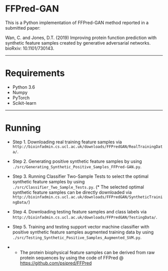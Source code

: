 # FFPred-GAN

This is a Python implementation of FFPred-GAN method reported in a submitted paper:

Wan, C. and Jones, D.T. (2019) Improving protein function prediction with synthetic feature samples created by generative adversarial networks. bioRxiv: 10.1101/730143.

---------------------------------------------------------------
# Requirements

- Python 3.6 
- Numpy 
- PyTorch
- Scikit-learn

---------------------------------------------------------------
# Running 

* Step 1. Downloading real training feature samples via `http://bioinfadmin.cs.ucl.ac.uk/downloads/FFPredGAN/RealTrainingData/`.

* Step 2. Generating positive synthetic feature samples by using `./src/Generating_Synthetic_Positive_Samples_FFPred-GAN.py`.
 
* Step 3. Running Classifier Two-Sample Tests to select the optimal synthetic feature samples by using `./src/Classifier_Two_Sample_Tests.py`. (* The selected optimal synthetic feature samples can be directly downloaded via `http://bioinfadmin.cs.ucl.ac.uk/downloads/FFPredGAN/SyntheticTrainingData/`)

* Step 4. Downloading testing feature samples and class labels via `http://bioinfadmin.cs.ucl.ac.uk/downloads/FFPredGAN/TestingData/`.

* Step 5. Training and testing support vector machine classifier with positive synthetic feature samples augmented training data by using `./src/Testing_Synthetic_Positive_Samples_Augmented_SVM.py`.

* * The protein biophysical feature samples can be derived from raw protein sequences by using the code of FFPred @ https://github.com/psipred/FFPred

